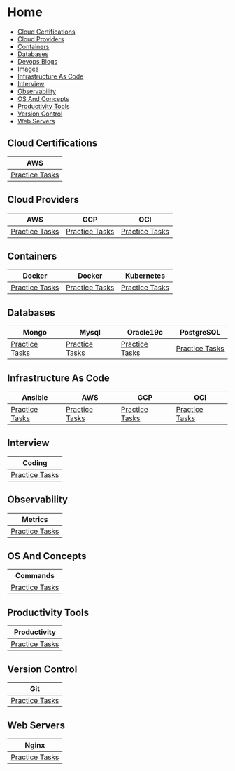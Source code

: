 # Home 

- [Cloud Certifications](#cloud_certifications)
- [Cloud Providers](#cloud_providers)
- [Containers](#containers)
- [Databases](#databases)
- [Devops Blogs](#devops_blogs)
- [Images](#images)
- [Infrastructure As Code](#infrastructure_as_code)
- [Interview](#interview)
- [Observability](#observability)
- [OS And Concepts](#os_and_concepts)
- [Productivity Tools](#productivity_tools)
- [Version Control](#version_control)
- [Web Servers](#web_servers)

## Cloud Certifications

| AWS                                                                              |
|----------------------------------------------------------------------------------|
| [Practice Tasks](home/cloud_certifications/aws/taskset_aws_cloud_certifications) |

## Cloud Providers

| AWS                                                                    | GCP                                                                    | OCI                                                                    |
|------------------------------------------------------------------------|------------------------------------------------------------------------|------------------------------------------------------------------------|
| [Practice Tasks](home/cloud_providers/aws/taskset_aws_cloud_providers) | [Practice Tasks](home/cloud_providers/gcp/taskset_gcp_cloud_providers) | [Practice Tasks](home/cloud_providers/oci/taskset_oci_cloud_providers) |

## Containers

| Docker                                                             | Docker                                                                             | Kubernetes                                                                |
|--------------------------------------------------------------------|------------------------------------------------------------------------------------|---------------------------------------------------------------------------|
| [Practice Tasks](home/containers/docker/taskset_docker_containers) | [Practice Tasks](home/containers/docker_compose/taskset_docker_compose_containers) | [Practice Tasks](home/containers/kubernetes/tasket_kubernetes_containers) |

## Databases

| Mongo                                                          | Mysql                                                          | Oracle19c                                                              | PostgreSQL                                                               |
|----------------------------------------------------------------|----------------------------------------------------------------|------------------------------------------------------------------------|--------------------------------------------------------------------------|
| [Practice Tasks](home/databases/mongo/taskset_mongo_databases) | [Practice Tasks](home/databases/mysql/taskset_mysql_databases) | [Practice Tasks](home/databases/oracle19c/taskset_oracle19c_databases) | [Practice Tasks](home/databases/postgreSQL/taskset_postgreSQL_databases) |

## Infrastructure As Code

| Ansible                                                                                      | AWS                                                                                                      | GCP                                                                                                      | OCI                                                                                                      |
|----------------------------------------------------------------------------------------------|----------------------------------------------------------------------------------------------------------|----------------------------------------------------------------------------------------------------------|----------------------------------------------------------------------------------------------------------|
| [Practice Tasks](home/infrastructure_as_code/ansible/taskset_ansible_infrastructure_as_code) | [Practice Tasks](home/infrastructure_as_code/terraform/aws/taskset_aws_terraform_infrastructure_as_code) | [Practice Tasks](home/infrastructure_as_code/terraform/gcp/taskset_gcp_terraform_infrastructure_as_code) | [Practice Tasks](home/infrastructure_as_code/terraform/oci/taskset_oci_terraform_infrastructure_as_code) |

## Interview

| Coding                                                                                   |
|------------------------------------------------------------------------------------------|
| [Practice Tasks](home/interview/coding_assignments/taskset_coding_assignments_interview) |

## Observability

| Metrics                                                                    |
|----------------------------------------------------------------------------|
| [Practice Tasks](home/observability/metrics/taskset_metrics_observability) |

## OS And Concepts

| Commands                                                                         |
|----------------------------------------------------------------------------------|
| [Practice Tasks](home/os_and_concepts/commands/taskset_commands_os_and_concepts) |

## Productivity Tools

| Productivity                                                         |
|----------------------------------------------------------------------|
| [Practice Tasks](home/productivity_tools/taskset_productivity_tools) |

## Version Control

| Git                                                                    |
|------------------------------------------------------------------------|
| [Practice Tasks](home/version_control/git/taskset_git_version_control) |

## Web Servers

| Nginx                                                              |
|--------------------------------------------------------------------|
| [Practice Tasks](home/web_servers/nginx/taskset_nginx_web_servers) |

